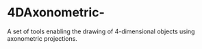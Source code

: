 # 4DAxonometric-
A set of tools enabling the drawing of 4-dimensional objects using axonometric projections.
